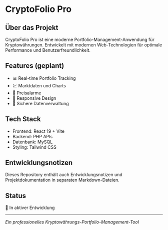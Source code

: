 # CryptoFolio Pro

## Über das Projekt

CryptoFolio Pro ist eine moderne Portfolio-Management-Anwendung für Kryptowährungen. Entwickelt mit modernen Web-Technologien für optimale Performance und Benutzerfreundlichkeit.

## Features (geplant)

- 📊 Real-time Portfolio Tracking
- 💹 Marktdaten und Charts
- 🔔 Preisalarme
- 📱 Responsive Design
- 🔐 Sichere Datenverwaltung

## Tech Stack

- Frontend: React 19 + Vite
- Backend: PHP APIs
- Datenbank: MySQL
- Styling: Tailwind CSS

## Entwicklungsnotizen

Dieses Repository enthält auch Entwicklungsnotizen und Projektdokumentation in separaten Markdown-Dateien.

## Status

🚧 In aktiver Entwicklung

---

*Ein professionelles Kryptowährungs-Portfolio-Management-Tool*

